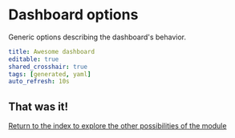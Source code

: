 # Dashboard options

Generic options describing the dashboard's behavior.

```yaml
title: Awesome dashboard
editable: true
shared_crosshair: true
tags: [generated, yaml]
auto_refresh: 10s
```

## That was it!

[Return to the index to explore the other possibilities of the module](index.md)

